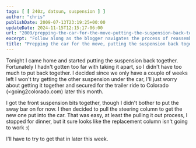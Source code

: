 ```yaml
---
tags: [ [ 240z, datsun, suspension ] ]
author: "chris"
publishDate: 2009-07-13T23:19:25+00:00
updateDate: 2024-11-15T12:15:17-06:00
url: "2009/prepping-the-car-for-the-move-putting-the-suspension-back-together"
excerpt: "Follow along as the blogger navigates the process of reassembling a car suspension and preparing for a trailer ride to Colorado."
title: "Prepping the car for the move, putting the suspension back together"
---
```


Tonight I came home and started putting the suspension back together. Fortunately I hadn't gotten too far with taking it apart, so I didn't have too much to put back together. I decided since we only have a couple of weeks left I won't try getting the other suspension under the car, I'll just worry about getting it together and secured for the trailer ride to Colorado (<going2colorado.com) later this month.

I got the front suspension bits together, though I didn't bother to put the sway bar on for now. I then decided to pull the steering column to get the new one put into the car. That was easy, at least the pulling it out process, I stopped for dinner, but it sure looks like the replacement column isn't going to work :(

I'll have to try to get that in later this week.
